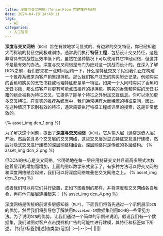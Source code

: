 ```yaml
---
title: 深度与交叉网络（TensorFlow 构建推荐系统）
date: 2024-04-18 14:40:11
tags:
  - AI
categories:
  - 人工智能
---
```


**深度与交叉网络**（`DCN`）旨在有效地学习显式的、有边界的交叉特征，你已经知道大而稀疏的特征空间极难训练。通常我们执行**特征工程**，包括设计交叉特征，这是非常具有挑战性且效率低下的。虽然在这种情况下可以使用其它神经网络，但这并不是最有效的办法。深度与交叉网络是专门为应对这一挑战而设计的。在深入了解DCN之前，我们首先花一点时间回顾一下，什么是特征交叉？假设我们正在构建一个推荐系统来向客户销售搅拌机，那么我们客户过去的购买历史记录，例如购买的香蕉和购买的烹饪书籍或地理特征都是单一特征。如果一个人同时购买了香蕉和烹饪书籍，那么该客户将更有可能点击推荐的搅拌机。购买的香蕉和购买的烹饪书籍的组合被称为特征交叉，它提供了除单个特征之外附加交互信息。你可以添加更多交叉特征。在真实的推荐系统当中，我们通常拥有大而稀疏的特征空间，因此，在这种情况下识别有效的特征，通常需要执行特征工程或详尽的搜索，这是非常低效的。
<!-- more -->
{% asset_img dcn_1.png %}

为了解决这个问题，提出了**深度与交叉网络**（`DCN`）。它从输入层（通常是嵌入层）开始，然后包含多个交叉层的交叉网络，这些交叉层对显式特征交互进行建模，然后对隐式交叉进行建模的深层网络相结合。深层网络只是传统的多层结构。
{% asset_img dcn_2.png %}

但DCN的核心是交叉网络。它明确地在每一层应用特征交叉并且最高多项式次数随着层深的增加而增加，上面的图以数学形式显示了。有多种方法可以将交叉网络和深度网络结合起来，我们可以将深度网络堆叠在交叉网络之上。
{% asset_img dcn_3.png %}

或者我们可以将它们并行放置，正如下图看到的那样，并将深度和交叉网络各自堆叠，再将他们层层连接起来：
{% asset_img dcn_4.png %}

深度网络是传统的前馈多层感知器（`MLP`）。下面我们将首先通过一个示例展示`DCN`的优势，然后我们将引导您了解使用`MovieLen-1M`数据集利用`DCN`的一些常见方法。为了说明`DCN`的优势，让我们通过一个简单的示例来说明。假设我们有一个数据集，我们试图对客户点击搅拌机广告的可能性进行建模，其特征和标签如下所述。
|特征/标签|描述|值类型/范围|
|:--|:--|:--|
|||||
